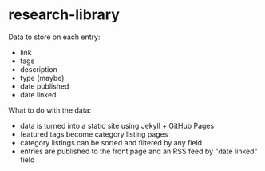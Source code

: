 # research-library

Data to store on each entry:

- link
- tags
- description
- type (maybe)
- date published
- date linked

What to do with the data:

- data is turned into a static site using Jekyll + GitHub Pages
- featured tags become category listing pages
- category listings can be sorted and filtered by any field
- entries are published to the front page and an RSS feed by "date linked" field
